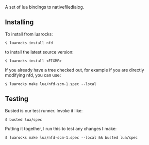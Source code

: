 A set of lua bindings to nativefiledialog.

## Installing

To install from luarocks:

```
$ luarocks install nfd
```

to install the latest source version:

```
$ luarocks install <FIXME>
```

If you already have a tree checked out, for example if you are directly
modifying nfd, you can use:

```
$ luarocks make lua/nfd-scm-1.spec --local
```

## Testing

Busted is our test runner. Invoke it like:

```
$ busted lua/spec
```

Putting it together, I run this to test any changes I make:

```
$ luarocks make lua/nfd-scm-1.spec --local && busted lua/spec
```
